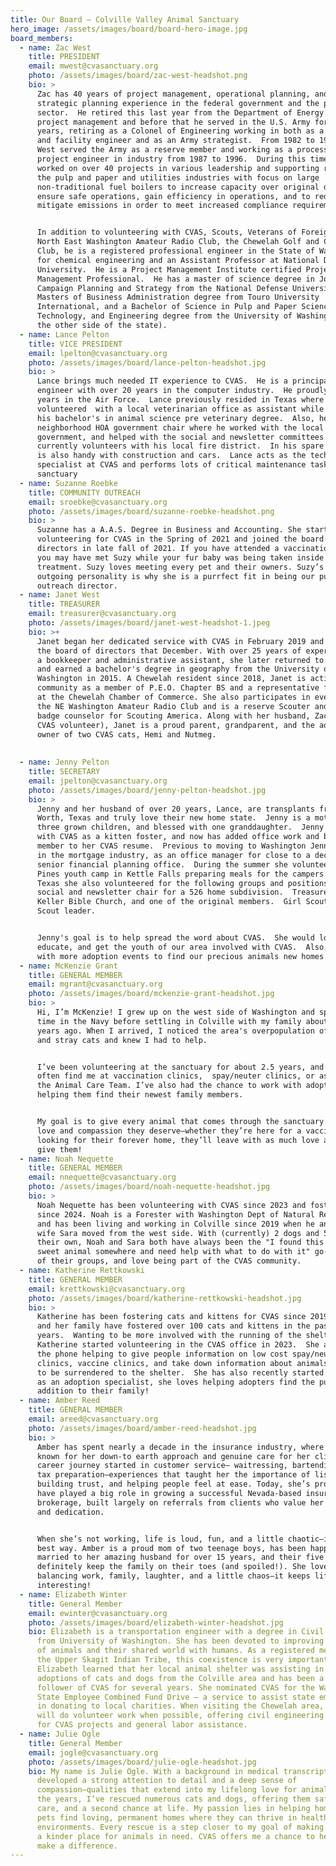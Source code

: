 ```yaml
---
title: Our Board — Colville Valley Animal Sanctuary
hero_image: /assets/images/board/board-hero-image.jpg
board_members:
  - name: Zac West
    title: PRESIDENT
    email: mwest@cvasanctuary.org
    photo: /assets/images/board/zac-west-headshot.png
    bio: >
      Zac has 40 years of project management, operational planning, and
      strategic planning experience in the federal government and the private
      sector.  He retired this last year from the Department of Energy in
      project management and before that he served in the U.S. Army for 32
      years, retiring as a Colonel of Engineering working in both as a combat
      and facility engineer and as an Army strategist.  From 1982 to 1996, Mr.
      West served the Army as a reserve member and working as a process and
      project engineer in industry from 1987 to 1996.  During this time he
      worked on over 40 projects in various leadership and supporting roles in
      the pulp and paper and utilities industries with focus on large
      non-traditional fuel boilers to increase capacity over original design,
      ensure safe operations, gain efficiency in operations, and to reduce or
      mitigate emissions in order to meet increased compliance requirements.


      In addition to volunteering with CVAS, Scouts, Veterans of Foreign Wars,
      North East Washington Amateur Radio Club, the Chewelah Golf and Country
      Club, he is a registered professional engineer in the State of Washington
      for chemical engineering and an Assistant Professor at National Defense
      University.  He is a Project Management Institute certified Project
      Management Professional.  He has a master of science degree in Joint
      Campaign Planning and Strategy from the National Defense University, a
      Masters of Business Administration degree from Touro University
      International, and a Bachelor of Science in Pulp and Paper Science,
      Technology, and Engineering degree from the University of Washington (yeah
      the other side of the state).
  - name: Lance Pelton
    title: VICE PRESIDENT
    email: lpelton@cvasanctuary.org
    photo: /assets/images/board/lance-pelton-headshot.jpg
    bio: >
      Lance brings much needed IT experience to CVAS.  He is a principal system
      engineer with over 20 years in the computer industry.  He proudly served 4
      years in the Air Force.  Lance previously resided in Texas where he
      volunteered  with a local veterinarian office as assistant while receiving
      his bachelor's in animal science pre veterinary degree.  Also, he was his
      neighborhood HOA government chair where he worked with the local city
      government, and helped with the social and newsletter committees.  Lance
      currently volunteers with his local fire district.  In his spare time he
      is also handy with construction and cars.  Lance acts as the technology
      specialist at CVAS and performs lots of critical maintenance tasks at the
      sanctuary
  - name: Suzanne Roebke
    title: COMMUNITY OUTREACH
    email: sroebke@cvasanctuary.org
    photo: /assets/images/board/suzanne-roebke-headshot.png
    bio: >
      Suzanne has a A.A.S. Degree in Business and Accounting. She started
      volunteering for CVAS in the Spring of 2021 and joined the board of
      directors in late fall of 2021. If you have attended a vaccination clinic
      you may have met Suzy while your fur baby was being taken inside for
      treatment. Suzy loves meeting every pet and their owners. Suzy’s friendly,
      outgoing personality is why she is a purrfect fit in being our public
      outreach director.
  - name: Janet West
    title: TREASURER
    email: treasurer@cvasanctuary.org
    photo: /assets/images/board/janet-west-headshot-1.jpeg
    bio: >+
      Janet began her dedicated service with CVAS in February 2019 and joined
      the board of directors that December. With over 25 years of experience as
      a bookkeeper and administrative assistant, she later returned to college
      and earned a bachelor's degree in geography from the University of Mary
      Washington in 2015. A Chewelah resident since 2018, Janet is active in the
      community as a member of P.E.O. Chapter BS and a representative for CVAS
      at the Chewelah Chamber of Commerce. She also participates in events with
      the NE Washington Amateur Radio Club and is a reserve Scouter and merit
      badge counselor for Scouting America. Along with her husband, Zac (also a
      CVAS volunteer), Janet is a proud parent, grandparent, and the adoptive
      owner of two CVAS cats, Hemi and Nutmeg.
       
       
  - name: Jenny Pelton
    title: SECRETARY
    email: jpelton@cvasanctuary.org
    photo: /assets/images/board/jenny-pelton-headshot.jpg
    bio: >
      Jenny and her husband of over 20 years, Lance, are transplants from Fort
      Worth, Texas and truly love their new home state.  Jenny is a mother of
      three grown children, and blessed with one granddaughter.  Jenny started
      with CVAS as a kitten foster, and now has added office work and board
      member to her CVAS resume.  Previous to moving to Washington Jenny worked
      in the mortgage industry, as an office manager for close to a decade in a
      senior financial planning office.  During the summer she volunteers for 3
      Pines youth camp in Kettle Falls preparing meals for the campers.  In
      Texas she also volunteered for the following groups and positions: HOA
      social and newsletter chair for a 526 home subdivision.  Treasurer for the
      Keller Bible Church, and one of the original members.  Girl Scout and Boy
      Scout leader.


      Jenny's goal is to help spread the word about CVAS.  She would love to
      educate, and get the youth of our area involved with CVAS.  Also, to help
      with more adoption events to find our precious animals new homes.
  - name: McKenzie Grant
    title: GENERAL MEMBER
    email: mgrant@cvasanctuary.org
    photo: /assets/images/board/mckenzie-grant-headshot.jpg
    bio: >
      Hi, I’m McKenzie! I grew up on the west side of Washington and spent some
      time in the Navy before settling in Colville with my family about four
      years ago. When I arrived, I noticed the area's overpopulation of feral
      and stray cats and knew I had to help.


      I’ve been volunteering at the sanctuary for about 2.5 years, and you’ll
      often find me at vaccination clinics,  spay/neuter clinics, or assisting
      the Animal Care Team. I’ve also had the chance to work with adopters,
      helping them find their newest family members.


      My goal is to give every animal that comes through the sanctuary all the
      love and compassion they deserve—whether they’re here for a vaccine or a
      looking for their forever home, they’ll leave with as much love as I can
      give them!
  - name: Noah Nequette
    title: GENERAL MEMBER
    email: nnequette@cvasanctuary.org
    photo: /assets/images/board/noah-nequette-headshot.jpg
    bio: >
      Noah Nequette has been volunteering with CVAS since 2023 and fostering
      since 2024. Noah is a Forester with Washington Dept of Natural Resources,
      and has been living and working in Colville since 2019 when he and his
      wife Sara moved from the west side. With (currently) 2 dogs and 5 cats of
      their own, Noah and Sara both have always been the "I found this poor
      sweet animal somewhere and need help with what to do with it" go-to people
      of their groups, and love being part of the CVAS community. 
  - name: Katherine Rettkowski
    title: GENERAL MEMBER
    email: krettkowski@cvasanctuary.org
    photo: /assets/images/board/katherine-rettkowski-headshot.jpg
    bio: >
      Katherine has been fostering cats and kittens for CVAS since 2019.  She
      and her family have fostered over 100 cats and kittens in the past six
      years.  Wanting to be more involved with the running of the shelter,
      Katherine started volunteering in the CVAS office in 2023.  She answers
      the phone helping to give people information on low cost spay/neuter
      clinics, vaccine clinics, and take down information about animals who need
      to be surrendered to the shelter.  She has also recently started training
      as an adoption specialist, she loves helping adopters find the purrfect
      addition to their family! 
  - name: Amber Reed
    title: GENERAL MEMBER
    email: areed@cvasanctuary.org
    photo: /assets/images/board/amber-reed-headshot.jpg
    bio: >
      Amber has spent nearly a decade in the insurance industry, where she’s
      known for her down-to earth approach and genuine care for her clients. Her
      career journey started in customer service— waitressing, bartending, and
      tax preparation—experiences that taught her the importance of listening,
      building trust, and helping people feel at ease. Today, she’s proud to
      have played a big role in growing a successful Nevada-based insurance
      brokerage, built largely on referrals from clients who value her honesty
      and dedication. 


      When she’s not working, life is loud, fun, and a little chaotic—in the
      best way. Amber is a proud mom of two teenage boys, has been happily
      married to her amazing husband for over 15 years, and their five dogs
      definitely keep the family on their toes (and spoiled!). She loves
      balancing work, family, laughter, and a little chaos—it keeps life
      interesting!
  - name: Elizabeth Winter
    title: General Member
    email: ewinter@cvasanctuary.org
    photo: /assets/images/board/elizabeth-winter-headshot.jpg
    bio: Elizabeth is a transportation engineer with a degree in Civil Engineering
      from University of Washington. She has been devoted to improving the lives
      of animals and their shared world with humans. As a registered member of
      the Upper Skagit Indian Tribe, this coexistence is very important to her.
      Elizabeth learned that her local animal shelter was assisting in the
      adoptions of cats and dogs from the Colville area and has been a devoted
      follower of CVAS for several years. She nominated CVAS for the Washington
      State Employee Combined Fund Drive – a service to assist state employees
      in donating to local charities. When visiting the Chewelah area, Elizabeth
      will do volunteer work when possible, offering civil engineering advice
      for CVAS projects and general labor assistance.
  - name: Julie Ogle
    title: General Member
    email: jogle@cvasanctuary.org
    photo: /assets/images/board/julie-ogle-headshot.jpg
    bio: My name is Julie Ogle. With a background in medical transcription, I’ve
      developed a strong attention to detail and a deep sense of
      compassion—qualities that extend into my lifelong love for animals. Over
      the years, I’ve rescued numerous cats and dogs, offering them safety,
      care, and a second chance at life. My passion lies in helping homeless
      pets find loving, permanent homes where they can thrive in healthy, stable
      environments. Every rescue is a step closer to my goal of making the world
      a kinder place for animals in need. CVAS offers me a chance to help and
      make a difference.
---
```

